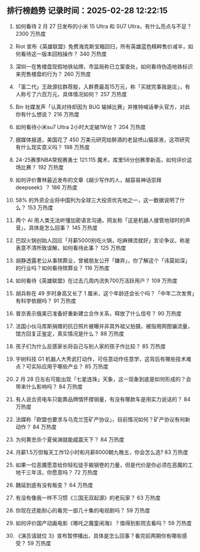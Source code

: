 
## 排行榜趋势 记录时间：2025-02-28 12:22:15
  
  1. 如何看待 2 月 27 日发布的小米 15 Ultra 和 SU7 Ultra，有什么亮点与不足？ 2300 万热度
    
  2. Riot 宣布《英雄联盟》免费海克斯宝箱回归，所有英雄蓝色精粹售价减半，如何看待这一版本回档操作？ 340 万热度
    
  3. 深圳一在售楼盘现假地铁站牌，市监局称已立案查处，如何看待伪造地铁标识来兜售楼盘的行为？ 260 万热度
    
  4. 「富二代」王政源拉群荐股，入群费最高15万元，称「买就完事我是庄」，有人称亏了六百万元，具体情况如何？ 257 万热度
    
  5. Bin 社媒发声「认真对待却因为 BUG 输掉比赛」并推特喊话拳头官方，对此你有什么想说？ 216 万热度
    
  6. 如何看待小米su7 Ultra 2小时大定破1W台？ 204 万热度
    
  7. 据媒体报道，美国花了 450 万美元研究给醉酒的老鼠喷山猫尿液，这项研究有什么现实意义吗？ 198 万热度
    
  8. 24-25赛季NBA常规赛勇士 121:115 魔术，库里56分创赛季新高，如何评价这场比赛？ 192 万热度
    
  9. 如何评价曹林最近发布的文章《越少写作的人，越容易神话崇拜deepseek》？ 186 万热度
    
  10. 58% 的外资企业将中国列为全球三大投资优先地之一，这一数据说明了什么？ 153 万热度
    
  11. 两个 AI 用人类无法听懂加密语言沟通，网友称「这是机器人接管地球时的声音」，具体是怎么回事？ 145 万热度
    
  12. 巴奴火锅创始人回应「月薪5000别吃火锅，吃麻辣烫就好」言论争议，称是表意不清所致误解，如何看待此事？ 125 万热度
    
  13. 胡静透露老公从事殡葬业，曾被朋友公开「嫌弃」，你了解这个「讳莫如深」的行业吗？如何看待殡葬业？ 116 万热度
    
  14. 如何看待《英雄联盟》在过去几周内流失700万活跃用户？ 109 万热度
    
  15. 胡兵称在 49 岁时身高又长了 1 厘米，这个年龄还会长个吗？「中年二次发育」有科学依据吗？ 91 万热度
    
  16. 普京表示俄美已准备好重新建立合作关系，释放了什么信号？ 90 万热度
    
  17. 法国小伙马库斯捐赠的抗日照片被曝并非其外祖父拍摄，被指用网图骗流量，馆方回复正鉴定，真实情况是什么？ 88 万热度
    
  18. 孩子们为什么反感家长将自己与别人家的孩子作比较？ 85 万热度
    
  19. 宇树科技 G1 机器人大秀武打动作，可任意动作任意学，这背后有哪些技术难点？可实际应用于哪些产业？ 85 万热度
    
  20. 2 月 28 日左右可能出现「七星连珠」天象，这一现象到底是如何形成的？会带来什么影响吗？ 84 万热度
    
  21. 有人说合资电车只能靠品牌情怀撑销量，有没有哪款车是用实力说话的？ 84 万热度
    
  22. 法媒称「欧盟也要求与乌克兰签矿产协议」，目前情况如何？矿产协议有何新动作？ 84 万热度
    
  23. 为何黄忠杀个夏侯渊就能威震天下？ 84 万热度
    
  24. 月薪1.5万但每天工作12小时和月薪8000朝九晚五，你会怎么选? 83 万热度
    
  25. 如果一位恶魔愿意给你轻松徒手搬钢卷的力量，但是代价是你必须在恶魔的工地干三年活，你愿意吗？ 72 万热度
    
  26. 魏延到底有没有叛变？ 64 万热度
    
  27. 有没有像我一样不习惯《三国无双起源》的老玩家？ 63 万热度
    
  28. 你现在还能耐心的看完一部几十集的电视剧吗？ 59 万热度
    
  29. 如何评价国产动画电影《哪吒之魔童闹海》？值得到影院去看吗？ 59 万热度
    
  30. 《演员请就位 3》宣布暂停播出，具体是怎么回事？看完前两期你有哪些感受？ 59 万热度
    